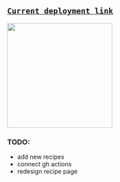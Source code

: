 <h2><code><a href='https://c0ok.github.io/recipes/' target='_blank'>Current deployment link</a></code></h2>
<img width='245px' src='https://github.com/c0ok/recipes/actions/workflows/pipeline.yml/badge.svg?branch=main' />

<h3>TODO:</h3>
<ul>
  <li>add new recipes</li>
  <li>connect gh actions</li>
  <li>redesign recipe page</li>
</ul>
